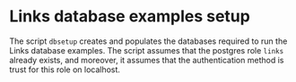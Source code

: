# Links database examples setup

The script `dbsetup` creates and populates the databases required to
run the Links database examples. The script assumes that the postgres
role `links` already exists, and moreover, it assumes that the
authentication method is trust for this role on localhost.
